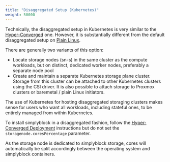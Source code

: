 ```yaml
---
title: "Disaggregated Setup (Kubernetes)"
weight: 50000
---
```


Technically, the disaggregated setup in Kubernetes is very similar to the [Hyper-Converged](k8s-hyperconverged.md) one.
However, it is substantially different from the default disaggregated setup
on [Plain Linux](../install-simplyblock/install-sp.md).

There are generally two variants of this option:

- Locate storage nodes (sn-s) in the same cluster as the compute workloads, but on distinct, dedicated worker nodes,
  preferably a separate node pool
- Create and maintain a separate Kubernetes storage plane cluster. Storage from this cluster can be attached to other
  Kubernetes clusters using the CSI driver. It is also possible to attach storage to Proxmox clusters or baremetal / 
  plain Linux initiators.

The use of Kubernetes for hosting disaggregated storaging clusters makes sense for users who want all workloads,
including stateful ones, to be entirely managed from within Kubernetes.

To install simplyblock in a disaggregated fashion, follow the [Hyper-Converged Deployment](k8s-hyperconverged.md)
instructions but do not set the `storagenode.coresPercentage` parameter.

As the storage node is dedicated to simplyblock storage, cores will automatically be split accordingly between the
operating system and simplyblock containers.
